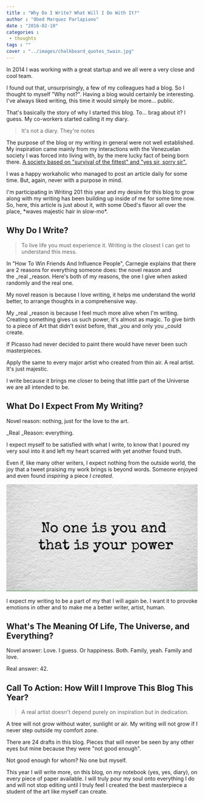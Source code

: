 ```yaml
---
title : "Why Do I Write? What Will I Do With It?"
author : "Obed Marquez Parlapiano"
date : "2016-02-10"
categories : 
 - thoughts
tags : ""
cover : "../images/chalkboard_quotes_twain.jpg"
---
```


In 2014 I was working with a great startup and we all were a very close and cool team.

I found out that, unsurprisingly, a few of my colleagues had a blog. So I thought to myself "Why not?". Having a blog would certainly be interesting. I've always liked writing, this time it would simply be more... public.

That's basically the story of why I started this blog. To... brag about it? I guess. My co-workers started calling it my diary.

> It's not a diary. They're notes

The purpose of the blog or my writing in general were not well established. My inspiration came mainly from my interactions with the Venezuelan society I was forced into living with, by the mere lucky fact of being born there. [A society based on "survival of the fittest" and "yes sir, sorry sir".](https://obedmarquezp.wordpress.com/2015/12/20/the-reason-venezuela-had-a-semi-dictatorship-for-a-decade/)

I was a happy workaholic who managed to post an article daily for some time. But, again, never with a purpose in mind.

I'm participating in Writing 201 this year and my desire for this blog to grow along with my writing has been building up inside of me for some time now. So, here, this article is just about it, with some Obed's flavor all over the place, \*waves majestic hair in slow-mo\*.

## Why Do I Write?

> To live life you must experience it. Writing is the closest I can get to understand this mess.

In "How To Win Friends And Influence People", Carnegie explains that there are 2 reasons for everything someone does: the novel reason and the _real _reason. Here's both of my reasons, the one I give when asked randomly and the real one.

My novel reason is because I love writing, it helps me understand the world better, to arrange thoughts in a comprehensive way.

My _real _reason is because I feel much more alive when I'm writing. Creating something gives us such power, it's almost as magic. To give birth to a piece of Art that didn't exist before, that _you and only you _could create.

If Picasso had never decided to paint there would have never been such masterpieces.

Apply the same to every major artist who created from thin air. A real artist. It's just majestic.

I write because it brings me closer to being that little part of the Universe we are all intended to be.

## What Do I Expect From My Writing?

Novel reason: nothing, just for the love to the art.

_Real _Reason: everything.

I expect myself to be satisfied with what I write, to know that I poured my very soul into it and left my heart scarred with yet another found truth.

Even if, like many other writers, I expect nothing from the outside world, the joy that a tweet praising my work brings is beyond words. Someone enjoyed and even found _inspiring_ a piece _I created._

![CSNSBk4UEAAOMVx](../images/csnsbk4ueaaomvx.jpg)

I expect my writing to be a part of my that I will again be. I want it to provoke emotions in other and to make me a better writer, artist, human.

## What's The Meaning Of Life, The Universe, and Everything?

Novel answer: Love. I guess. Or happiness. Both. Family, yeah. Family and love.

Real answer: 42.

## Call To Action: How Will I Improve This Blog This Year?

> A real artist doesn't depend purely on inspiration but in dedication.

A tree will not grow without water, sunlight or air. My writing will not grow if I never step outside my comfort zone.

There are 24 drafts in this blog. Pieces that will never be seen by any other eyes but mine because they were "not good enough".

Not good enough for whom? No one but myself.

This year I will write more, on this blog, on my notebook (yes, yes, diary), on every piece of paper available. I will truly pour my soul onto everything I do and will not stop editing until I truly feel I created the best masterpiece a student of the art like myself can create.
